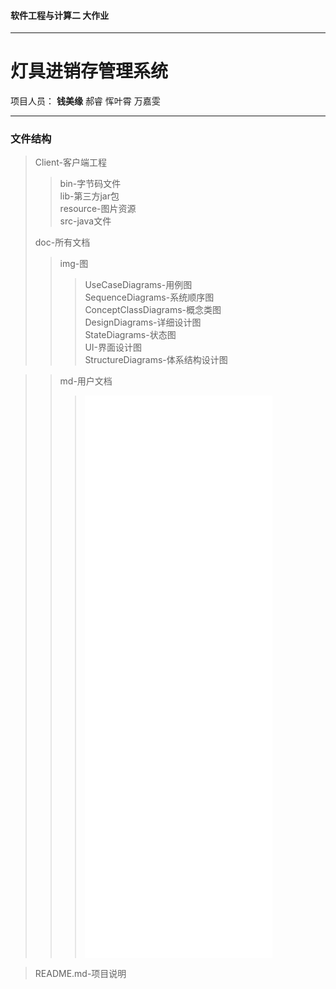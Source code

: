 #### 软件工程与计算二  大作业 ####
---
# 灯具进销存管理系统 #
项目人员： **钱美缘**      郝睿     恽叶霄       万嘉雯

---
### 文件结构 ###
>Client-客户端工程  
>>bin-字节码文件  
>>lib-第三方jar包  
>>resource-图片资源  
>>src-java文件  
>
>doc-所有文档  
>>img-图  
>>>UseCaseDiagrams-用例图   
>>>SequenceDiagrams-系统顺序图   
>>>ConceptClassDiagrams-概念类图   
>>>DesignDiagrams-详细设计图   
>>>StateDiagrams-状态图  
>>>UI-界面设计图  
>>>StructureDiagrams-体系结构设计图  

>>md-用户文档  
>>>![用例文档_v2.1.md](doc/md/用例文档_v2.1.md )    
>>>![需求规格说明文档_v2.0.md](doc/md/需求规格说明文档_v2.0.md )   
>>>![需求度量文档_v2.0.md](doc/md/需求度量文档_v2.0.md )   
>>>![需求测试用例文档_v1.0.md](doc/md/需求测试用例文档_v1.0.md )  
>>>![体系结构设计文档_v2.1.md](doc/md/体系结构设计文档_v2.1.md )  
>>>![详细设计描述文档_v2.0.md](doc/md/详细设计描述文档_v2.0.md )   

>README.md-项目说明
